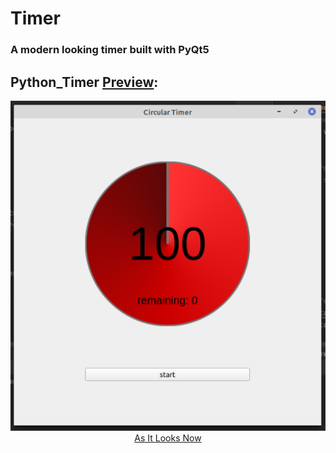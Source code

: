 # Timer
### A modern looking timer built with PyQt5

<p align="center"><h2>Python_Timer <u><a href="images/">Preview</a></u>:</h2></p>

<p align="center">
    <img src="images/preview_02.png">
    <br>
    <u>As It Looks Now</u>
</p>
